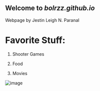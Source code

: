 ## Welcome to *bolrzz.github.io*
 Webpage by Jestin Leigh N. Paranal
# Favorite Stuff:
1. Shooter Games

2. Food

3. Movies

![image](https://user-images.githubusercontent.com/118233494/202934083-a5676af9-85e2-4fc8-b119-2e483a189f7e.png)
